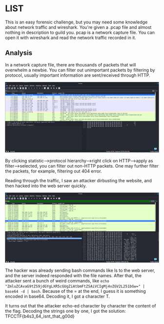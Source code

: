 # LIST

This is an easy forensic challenge, but you may need some knowledge about network traffic and wireshark.
You're given a .pcap file and almost nothing in description to guild you.
pcap is a network capture file. You can open it with wireshark and read the network traffic recorded in it.

## Analysis

In a network capture file, there are thousands of packets that will overwhelm a newbie. You can filter out unimportant packets by filtering by protocol,
usually important information are sent/received through HTTP.

![](list1.png)

By clicking statistic-->protocol hierarchy-->right click on HTTP-->apply as filter-->selected, you can filter out non-HTTP packets.
One may further filter the packets, for example, filtering out 404 error.

Reading through the traffic, I saw an attacker dirbusting the website, and then hacked into the web server quickly.

![](list2.png)

The hacker was already sending bash commands like ls to the web server, and the server indeed responded with the file names.
After that, the attacker sent a bunch of weird commands, like `echo "ZmluZCAvaG9tZS9jdGYgLXR5cGUgZiAtbmFtZSAiVCIgMj4vZGV2L251bGw=" | base64 -d | bash`.
Because of the = at the end, I guess it is something encoded in base64. Decoding it, I got a character T.

It turns out that the attacker echo-ed character by character the content of the flag. Decoding the strings one by one, I got the solution:
TFCCTF{b4s3_64_isnt_that_g00d}
